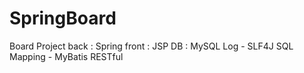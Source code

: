 # SpringBoard
Board Project 
back : Spring
front : JSP
DB : MySQL
Log - SLF4J
SQL Mapping - MyBatis
RESTful
